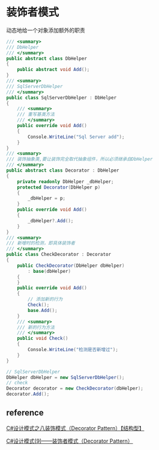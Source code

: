 # 装饰者模式

动态地给一个对象添加额外的职责

```csharp
/// <summary>
/// DbHelper
/// </summary>
public abstract class DbHelper
{
    public abstract void Add();
}
/// <summary>
/// SqlServerDbHelper
/// </summary>
public class SqlServerDbHelper : DbHelper
{
    /// <summary>
    /// 重写基类方法
    /// </summary>
    public override void Add()
    {
        Console.WriteLine("Sql Server add");
    }
}
/// <summary>
/// 装饰抽象类,要让装饰完全取代抽象组件，所以必须继承自DbHelper
/// </summary>
public abstract class Decorator : DbHelper
{
    private readonly DbHelper _dbHelper;
    protected Decorator(DbHelper p)
    {
        _dbHelper = p;
    }
    public override void Add()
    {
        _dbHelper?.Add();
    }
}
/// <summary>
/// 新增时的检测，即具体装饰者
/// </summary>
public class CheckDecorator : Decorator
{
    public CheckDecorator(DbHelper dbHelper)
        : base(dbHelper)
    {
    }
    public override void Add()
    {
        // 添加新的行为
        Check();
        base.Add();
    }
    /// <summary>
    /// 新的行为方法
    /// </summary>
    public void Check()
    {
        Console.WriteLine("检测是否新增过");
    }
}
```

```csharp
// SqlServerDbHelper
DbHelper dbHelper = new SqlServerDbHelper();
// check
Decorator decorator = new CheckDecorator(dbHelper);
decorator.Add();
```

## reference

[C#设计模式之八装饰模式（Decorator Pattern）【结构型】](http://www.cnblogs.com/PatrickLiu/p/7723225.html)

[C#设计模式(9)——装饰者模式（Decorator Pattern）](http://www.cnblogs.com/zhili/p/DecoratorPattern.html)